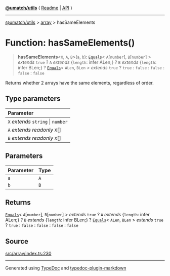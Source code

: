 [**@umatch/utils**](../../README.md) ( [Readme](../../README.md) \| [API](../../API.md) )

---

[@umatch/utils](../../API.md) > [array](../README.md) > hasSameElements

# Function: hasSameElements()

> **hasSameElements**\<`X`, `A`, `B`\>(`a`, `b`): [`Equals`](../../index/type-aliases/type-alias.Equals.md)\< `A`[`number`], `B`[`number`] \> _extends_ `true` ? `A` _extends_ \{`length`: infer ALen;} ? `B` _extends_ \{`length`: infer BLen;} ? [`Equals`](../../index/type-aliases/type-alias.Equals.md)\< `ALen`, `BLen` \> _extends_ `true` ? `true` : `false` : `false` : `false` : `false`

Returns whether 2 arrays have the same elements, regardless of order.

## Type parameters

| Parameter                          |
| :--------------------------------- |
| `X` _extends_ `string` \| `number` |
| `A` _extends_ _readonly_ `X`[]     |
| `B` _extends_ _readonly_ `X`[]     |

## Parameters

| Parameter | Type |
| :-------- | :--- |
| `a`       | `A`  |
| `b`       | `B`  |

## Returns

[`Equals`](../../index/type-aliases/type-alias.Equals.md)\< `A`[`number`], `B`[`number`] \> _extends_ `true` ? `A` _extends_ \{`length`: infer ALen;} ? `B` _extends_ \{`length`: infer BLen;} ? [`Equals`](../../index/type-aliases/type-alias.Equals.md)\< `ALen`, `BLen` \> _extends_ `true` ? `true` : `false` : `false` : `false` : `false`

## Source

[src/array/index.ts:230](https://github.com/umatch-oficial/utils/blob/1dcf13d/src/array/index.ts#L230)

---

Generated using [TypeDoc](https://typedoc.org/) and [typedoc-plugin-markdown](https://www.npmjs.com/package/typedoc-plugin-markdown)
